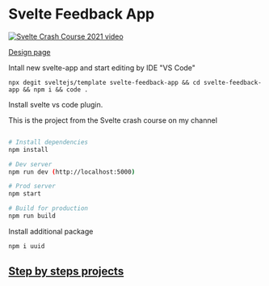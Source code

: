 # Svelte Feedback App

[![Svelte Crash Course 2021 video](https://img.youtube.com/vi/3TVy6GdtNuQ/0.jpg)](https://youtu.be/3TVy6GdtNuQ "Svelte Crash Course 2021")

[Design page](https://www.uidesigndaily.com/posts/figma-feedback-pop-up-day-1390)

Intall new svelte-app and start editing by IDE "VS Code"

`npx degit sveltejs/template svelte-feedback-app && cd svelte-feedback-app && npm i && code .`

Install svelte vs code plugin.


This is the project from the Svelte crash course on my channel

```bash

# Install dependencies
npm install

# Dev server
npm run dev (http://localhost:5000)

# Prod server
npm start

# Build for production
npm run build
```

Install additional package
```bash
npm i uuid
```


## [Step by steps projects](/step-by-steps-projects)
